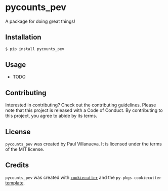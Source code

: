 # pycounts_pev

A package for doing great things!

## Installation

```bash
$ pip install pycounts_pev
```

## Usage

- TODO

## Contributing

Interested in contributing? Check out the contributing guidelines. Please note that this project is released with a Code of Conduct. By contributing to this project, you agree to abide by its terms.

## License

`pycounts_pev` was created by Paul Villanueva. It is licensed under the terms of the MIT license.

## Credits

`pycounts_pev` was created with [`cookiecutter`](https://cookiecutter.readthedocs.io/en/latest/) and the `py-pkgs-cookiecutter` [template](https://github.com/py-pkgs/py-pkgs-cookiecutter).
